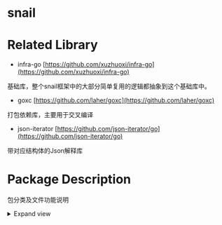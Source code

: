 # snail

# Related Library

- infra-go [https://github.com/xuzhuoxi/infra-go](https://github.com/xuzhuoxi/infra-go)

基础库，整个snail框架中的大部分简单复用的逻辑都抽象到这个基础库中。

- goxc [https://github.com/laher/goxc](https://github.com/laher/goxc)

打包依赖库，主要用于交叉编译

- json-iterator [https://github.com/json-iterator/go](https://github.com/json-iterator/go)

带对应结构体的Json解释库

# Package Description
包分类及文件功能说明
<details>
<summary>Expand view</summary>
<pre><code>.
├── conf: 配置解释
│   ├── conf.go: 与配置相关结构体定义、解释，读取行为
├── engine: 引擎库
│   ├── extension: 扩展支持
│   │   ├── container.go: 扩展容器接口及基础结构体定义
│   │   ├── extension.go: 扩展接口及基础结构体定义
│   ├── mmo: MMO世界支持
│   │   ├── basis: 接口声明及公共结构体
│   │   │   ├── channel.go: Channel接口及常量定义，以及相关处理函数
│   │   │   ├── child.go: MMO子实体接口及常量定义，以及相关处理函数
│   │   │   ├── container.go: MMO实体容器接口及常量定义，以及相关处理函数
│   │   │   ├── entity.go:　MMO实体接口及常量定义，以及相关处理函数
│   │   │   ├── events.go: MMO事件接口及常量定义，以及相关处理函数
│   │   │   ├── group.go: MMO实体分组接口及常量定义，以及相关处理函数
│   │   │   ├── index.go: MMO实体索引接口及常量定义，以及相关处理函数
│   │   │   ├── manager.go: MMO管理器接口及常量定义，以及相关处理函数
│   │   │   ├── position.go: MMO坐标定义及行为
│   │   │   ├── proto.go: MMO协议号分组及定义
│   │   │   ├── team.go: MMO队伍及团队接口及常量定义，以及相关处理函数
│   │   │   ├── user.go: MMO玩家接口及常量定义，以及相关处理函数
│   │   │   ├── variable.go: MMO实体变量接口及常量定义，以及相关处理函数
│   │   ├── entity:basis包中实体接口对应的实现
│   │   │   ├── channel.go: Channel实现
│   │   │   ├── child.go: MMO子实体支持，并发安全
│   │   │   ├── container.go: MMO实体容器支持，并发安全
│   │   │   ├── group.go: MMO实体分组支持，并发安全
│   │   │   ├── room.go: MMO房间支持，并发安全
│   │   │   ├── team.go: MMO队伍支持，并发安全
│   │   │   ├── teamcorps.go: MMO团队支持，并发安全
│   │   │   ├── user.go: MMO玩家支持，并发安全
│   │   │   ├── userblackwhite.go: MMO玩家黑白名单支持，并发安全
│   │   │   ├── variable.go: MMO实体变量(包括用户变量、环境变量)支持，并发安全
│   │   │   ├── world.go: MMO世界支持，并发安全
│   │   │   ├── zone.go: MMO分区支持，并发安全
│   │   ├── index:basis包中index文件接口对应的实现
│   │   │   ├── channelidx.go: Channel索引管理，依赖entityidx中的EntityIndex
│   │   │   ├── entityidx.go:　实体索引管理EntityIndex，并发安全
│   │   │   ├── roomidx.go:　房间索引管理，依赖entityidx中的EntityIndex
│   │   │   ├── teamcorpsidx.go: 团队索引管理，依赖entityidx中的EntityIndex
│   │   │   ├── teamidx.go: 队伍索引管理，依赖entityidx中的EntityIndex
│   │   │   ├── useridx.go: 玩家索引管理，依赖entityidx中的EntityIndex
│   │   │   ├── zoneidx.go: 分区索引管理，依赖entityidx中的EntityIndex
│   │   ├── manager:
│   │   │   ├── broadcast.go: 消息广播管理
│   │   │   ├── entity.go: 实体管理，包括实体的创建，查找功能以及MMO世界的创建
│   │   │   ├── user.go: 玩家的在环境实体间转移管理，包括进入世界、分区，房间以及在房间间转移等操作
│   │   │   ├── variable.go: 变量监听管理，监听变量(环境变量、用户变量)更新，进行更新消息广播
│   │   ├── proto:
│   │   │   ├── define.go: 基础通信协议定义
│   │   ├── mmo.go: MMO管理入口
├── module:
│   ├── imodule:
│   │   ├── module.go: 模块基础接口与实现。模块注册，模块实现化等相关功能
│   │   ├── rpc.go: 模块RPC通信实现，支持自定义扩展
│   │   ├── state.go: Socket Server的状态支持，包括响应时间，连接数等信息记录
│   ├── internal:
│   │   ├── admin: 游戏管理模块，目前为空
│   │   ├── game: 游戏逻辑模块，已经实现包括向route模块进行集群登记、状态更新、集群注销，业务扩展管理等功能。其它具体游戏逻辑业务可通过扩展进行增加
│   │   ├── route: 游戏路由模块，包括登录分配，服务器集群登记等功能
│   │   ├── cmds.go: 服务器命令行管理，目前实现包括模块启动、模块关闭、模块信息状态查询功能
│   │   ├── internal.go: 模块内部管理入口
│   ├── module.go: 模块对外管理入口
</code></pre>
</details>